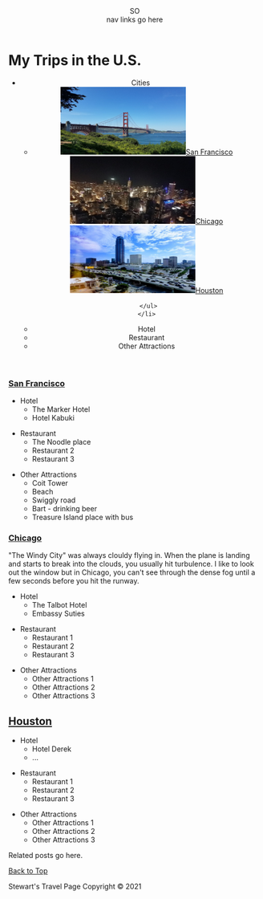 <html>
<head>
<meta charset="utf-8">
<title>Stewart's Travel Page</title>
<style>

h1 {
  color: blue;
  font-size: 35px;
  text-align: center;
}

.Hotel, #Footer {
  color: blue;
  font-size: 15px;
  text-align: left;
}

#Cities_Header, {
  color: blue;
  font-size: 9px;
  text-align: left;
}


ul > li {
  color: grey;
  font-size: 18px;
  text-align: left;
}

header li {
  list-style: none;
}

a:link, a:visited {
background-color: grey;
border: 1px solid green;
color: orange;
}



</style>

</head>
<body>
<header>
SO <nav> nav links go here </nav>
  </header>

<h1>My Trips in the U.S.</h1>

<header>
  <ul>
   <li>Cities
     <ul>
       <li>
       <div id="Cities_Header"> 
            <a href="#San_Francisco"><img src="SF1.jpg" width="250" height="135" alt="Bay Bridge San Francisco">San Francisco</a>
           <a href="#Chicago"><img src="Chicago1.jpg" width="250" height="135" alt="Picture from the Sears Tower">Chicago</a>
           <a href="#Houston"><img src="Houston1.jpg" width="250" height="135" alt="Houston Galleria">Houston</a>
    </div>
       </li>
            
     </ul>
    </li>
    
  
    
   <li>Hotel</li>
   <li>Restaurant</li>
   <li>Other Attractions</li>
        </ul>
</header>

<section>
<section id="San_Francisco">

<a href="https://en.wikipedia.org/wiki/San_Francisco" target="_blank" title="Linking to wikipedia page"><h3>San Francisco </h3></a>
<ul>

<li><div class="Hotel">Hotel</div>
  <ul>
    <li>The Marker Hotel</li>
    <li>Hotel Kabuki</li>
     </ul>
  </li>
  <p></p>
<li><div class="Hotel">Restaurant</div>
            <ul>
          <li>The Noodle place</li>
          <li>Restaurant 2</li>
          <li>Restaurant 3</li>
        </ul>
      </li>
<p></p>
<li><div class="Hotel">Other Attractions</div>
        <ul>
  <li>Coit Tower</li>
          <li>Beach</li>
          <li>Swiggly road</li>
  <li>Bart - drinking beer</li>
  <li>Treasure Island place with bus</li>
  </ul>
  </li>
</ul>

</section>

 
     
   <section> 
<section id="Chicago">
<a href="https://en.wikipedia.org/wiki/Chicago" target="_blank" title="Linking to wikipedia page"><h3>Chicago </h3></a>
    &quot;The Windy City&quot; was always clouldy flying in. When the plane is landing and starts to break into the clouds, you usually hit turbulence. I like to look out the window but in Chicago, you can't see through the dense fog until a few seconds before you hit the runway.
        
  <p></p>

<ul>
<li><div class="Hotel">Hotel</div>
  <ul>
    <li>The Talbot Hotel</li>
    <li>Embassy Suties</li>
    </li>
     </ul>
 <p></p>
     <li><div class="Hotel">Restaurant</div>
            <ul>
          <li>Restaurant 1</li>
          <li>Restaurant 2</li>
          <li>Restaurant 3</li>
        </ul>
      </li>
      <p></p>
  <li><div class="Hotel">Other Attractions</div>
  <ul>
          <li>Other Attractions 1</li>
          <li>Other Attractions 2</li>
          <li>Other Attractions 3</li>
        </ul>
  </li>
    </ul>

</section>



<section>
 <section id="Houston">
   <a href="https://en.wikipedia.org/wiki/Houston" target="_blank" title="Linking to wikipedia page">
    <h2> Houston </h2></a>

<ul>
  <li><div class="Hotel">Hotel</div>
  <ul>
    <li>Hotel Derek</li>
    <li>...</li>
     </ul>
  <p></p>
      <li><div class="Hotel">Restaurant</div>
            <ul>
          <li>Restaurant 1</li>
          <li>Restaurant 2</li>
          <li>Restaurant 3</li>
        </ul>
      </li>
    <p></p>
      <li><div class="Hotel">Other Attractions</div>
  <ul>
          <li>Other Attractions 1</li>
          <li>Other Attractions 2</li>
          <li>Other Attractions 3</li>
        </ul>
  </li>
    </ul>

</section>



<aside>
Related posts go here.
</aside>
  <p></p>

</body>
<p>

<div>
    <p>
      <a href="#top">Back to Top</a>
    </p>
  </div>


<footer>
<div id="Footer">
Stewart's Travel Page Copyright &copy; 2021
</div>
</footer>
</p>

</html>
